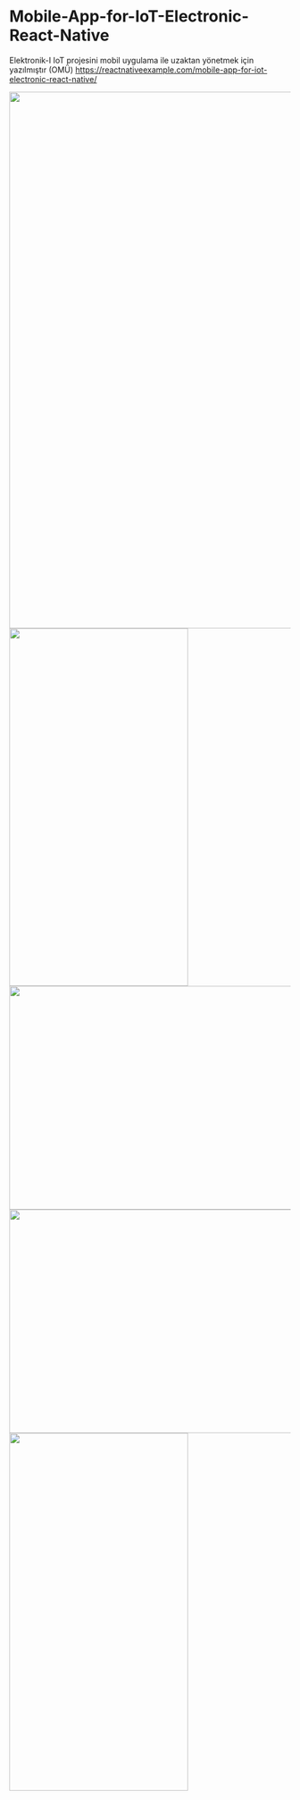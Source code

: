 # Mobile-App-for-IoT-Electronic-React-Native
Elektronik-I IoT projesini mobil uygulama ile uzaktan yönetmek için yazılmıştır (OMÜ)
https://reactnativeexample.com/mobile-app-for-iot-electronic-react-native/

<img src="https://raw.githubusercontent.com/sametcp/Mobile-App-for-IoT-Electronic-React-Native/main/public/Login.jpg" width="540" height="960">

<img src="https://raw.githubusercontent.com/sametcp/Mobile-App-for-IoT-Electronic-React-Native/main/public/UygulamaKapali.jpg" width="320" height="640">
<img src="https://raw.githubusercontent.com/sametcp/Mobile-App-for-IoT-Electronic-React-Native/main/public/ArduinoKapali.jpg" width="600" height="400">



<img src="https://raw.githubusercontent.com/sametcp/Mobile-App-for-IoT-Electronic-React-Native/main/public/UygulamaAcik.jpg" width="600" height="400">
<img src="https://raw.githubusercontent.com/sametcp/Mobile-App-for-IoT-Electronic-React-Native/main/public/ArduinoAcik.jpg" width="320" height="640">

